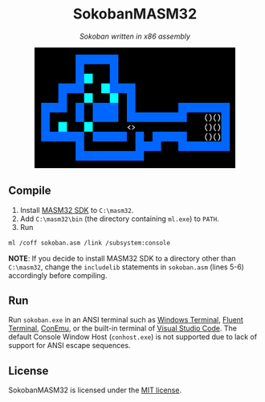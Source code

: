 <div align="center">
    <h1>SokobanMASM32</h1>
    <p><em>Sokoban written in x86 assembly</em></p>
    <img src="screenshot.png" width="400px">
</div>

## Compile

1. Install [MASM32 SDK](https://www.masm32.com/) to `C:\masm32`.
2. Add `C:\masm32\bin` (the directory containing `ml.exe`) to `PATH`.
3. Run

```sh
ml /coff sokoban.asm /link /subsystem:console
```

**NOTE**: If you decide to install MASM32 SDK to a directory other than `C:\masm32`, change the `includelib` statements in `sokoban.asm` (lines 5-6) accordingly before compiling.

## Run

Run `sokoban.exe` in an ANSI terminal such as [Windows Terminal](https://aka.ms/terminal), [Fluent Terminal](https://apps.microsoft.com/store/detail/fluent-terminal/9P2KRLMFXF9T), [ConEmu](https://conemu.github.io/), or the built-in terminal of [Visual Studio Code](https://code.visualstudio.com/). The default Console Window Host (`conhost.exe`) is not supported due to lack of support for ANSI escape sequences.

## License

SokobanMASM32 is licensed under the [MIT license](https://opensource.org/licenses/MIT).
